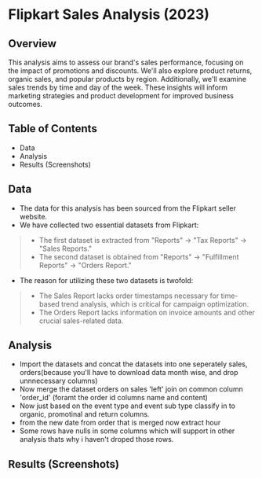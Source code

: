 # Flipkart Sales Analysis (2023)

## Overview

This analysis aims to assess our brand's sales performance, focusing on the impact of promotions and discounts. We'll also explore product returns, organic sales, and popular products by region. Additionally, we'll examine sales trends by time and day of the week. These insights will inform marketing strategies and product development for improved business outcomes.

## Table of Contents

- Data
- Analysis
- Results (Screenshots)

## Data

- The data for this analysis has been sourced from the Flipkart seller website.
- We have collected two essential datasets from Flipkart:
> - The first dataset is extracted from "Reports" -> "Tax Reports" -> "Sales Reports."
> - The second dataset is obtained from "Reports" -> "Fulfillment Reports" -> "Orders Report."
- The reason for utilizing these two datasets is twofold:
> - The Sales Report lacks order timestamps necessary for time-based trend analysis, which is critical for campaign optimization.
> - The Orders Report lacks information on invoice amounts and other crucial sales-related data.

## Analysis

- Import the datasets and concat the datasets into one seperately sales, orders(because you'll have to download data month wise, and drop unnnecessary columns)
- Now merge the dataset orders on sales 'left' join on common column 'order_id' (foramt the order id columns name and content)
- Now just based on the event type and event sub type classify in to organic, promotinal and return columns.
- from the new date from order that is merged now extract hour
- Some rows have nulls in some columns which will support in other analysis thats why i haven't droped those rows.

## Results (Screenshots)
